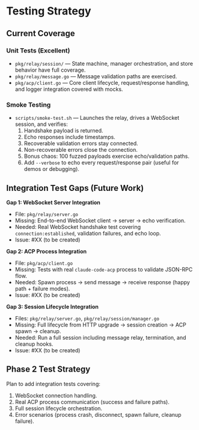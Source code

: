 # Testing Strategy

## Current Coverage

### Unit Tests (Excellent)

- `pkg/relay/session/` — State machine, manager orchestration, and store behavior have full coverage.
- `pkg/relay/message.go` — Message validation paths are exercised.
- `pkg/acp/client.go` — Core client lifecycle, request/response handling, and logger integration covered with mocks.

### Smoke Testing

- `scripts/smoke-test.sh` — Launches the relay, drives a WebSocket session, and verifies:
  1. Handshake payload is returned.
  2. Echo responses include timestamps.
  3. Recoverable validation errors stay connected.
  4. Non-recoverable errors close the connection.
  5. Bonus chaos: 100 fuzzed payloads exercise echo/validation paths.
  6. Add `--verbose` to echo every request/response pair (useful for demos or debugging).

## Integration Test Gaps (Future Work)

**Gap 1: WebSocket Server Integration**
- File: `pkg/relay/server.go`
- Missing: End-to-end WebSocket client → server → echo verification.
- Needed: Real WebSocket handshake test covering `connection:established`, validation failures, and echo loop.
- Issue: #XX (to be created)

**Gap 2: ACP Process Integration**
- File: `pkg/acp/client.go`
- Missing: Tests with real `claude-code-acp` process to validate JSON-RPC flow.
- Needed: Spawn process → send message → receive response (happy path + failure modes).
- Issue: #XX (to be created)

**Gap 3: Session Lifecycle Integration**
- Files: `pkg/relay/server.go`, `pkg/relay/session/manager.go`
- Missing: Full lifecycle from HTTP upgrade → session creation → ACP spawn → cleanup.
- Needed: Run a full session including message relay, termination, and cleanup hooks.
- Issue: #XX (to be created)

## Phase 2 Test Strategy

Plan to add integration tests covering:

1. WebSocket connection handling.
2. Real ACP process communication (success and failure paths).
3. Full session lifecycle orchestration.
4. Error scenarios (process crash, disconnect, spawn failure, cleanup failure).
